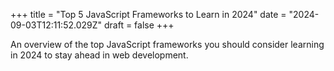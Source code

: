 +++
title = "Top 5 JavaScript Frameworks to Learn in 2024"
date = "2024-09-03T12:11:52.029Z"
draft = false
+++

  An overview of the top JavaScript frameworks you should consider learning in 2024 to stay ahead in web development.
        